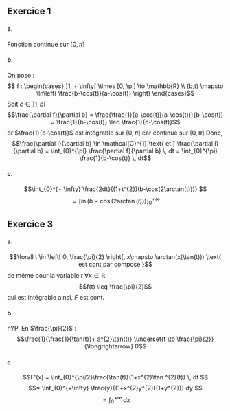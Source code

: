 ## Exercice 1
#### a.
Fonction continue sur $[0, \pi]$

#### b.
On pose : 
$$ f : \begin{cases}
]1, + \infty[ \times [0, \pi] \to \mathbb{R} \\
(b,t) \mapsto \ln\left( \frac{b-\cos(t)}{a-\cos(t)} \right)
\end{cases}$$
Soit $c \in ]1, b[$
$$\frac{\partial f}{\partial b} = \frac{\frac{1}{a-\cos(t)}(a-\cos(t))}{b-\cos(t)} = \frac{1}{b-\cos(t)} \leq \frac{1}{c-\cos(t)}$$
or $\frac{1}{c-\cos(t)}$ est intégrable sur $[0, \pi]$ car continue sur $[0, \pi]$
Donc, 
$$\frac{\partial I}{\partial b} \in \mathcal{C}^{1} \text{ et } \frac{\partial I}{\partial b}  = \int_{0}^{\pi} \frac{\partial f}{\partial b}  \, dt  = \int_{0}^{\pi} \frac{1}{b-\cos(t)}  \, dt$$

#### c.
$$\int_{0}^{+ \infty} \frac{2dt}{(1+t^{2})(b-\cos(2\arctan(t)))} $$
$$= [\ln(b-\cos(2\arctan(t)))]_{0}^{+ \infty}$$



## Exercice 3
#### a.
$$\forall t \in \left[ 0, \frac{\pi}{2} \right[, x\mapsto \arctan(x(\tan(t))) \text{ est cont par composé }$$
de même pour la variable $t$ $\forall x \in \mathbb{R}$
$$f(t) \leq \frac{\pi}{2}$$
qui est intégrable ainsi, $F$ est cont. 

#### b.
hYP.
En $\frac{\pi}{2}$ : 
$$\frac{1}{\frac{1}{\tan(t)}+ a^{2}\tan(t)} \underset{t \to \frac{\pi}{2}}{\longrightarrow} 0$$

#### c.
$$F'(x) = \int_{0}^{\pi/2}\frac{\tan(t)}{1+x^{2}\tan ^{2}(t)} \, dt $$
$$= \int_{0}^{+\infty} \frac{y}{(1+x^{2}y^{2})(1+y^{2})} dy $$
$$= \int_{0}^{+ \infty}  \, dx $$
